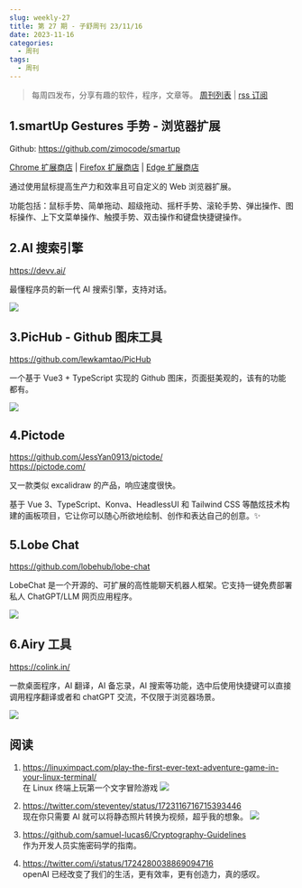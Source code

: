 ```yaml
---
slug: weekly-27
title: 第 27 期 - 子舒周刊 23/11/16
date: 2023-11-16
categories:
  - 周刊
tags:
  - 周刊
---
```


> 每周四发布，分享有趣的软件，程序，文章等。 [周刊列表](/categories/周刊/) | [rss 订阅](/categories/周刊/index.xml)


## 1.smartUp Gestures 手势 - 浏览器扩展

Github: https://github.com/zimocode/smartup

[Chrome 扩展商店](https://chrome.google.com/webstore/detail/bgjfekefhjemchdeigphccilhncnjldn) | [Firefox 扩展商店](https://addons.mozilla.org/firefox/addon/smartup/) | [Edge 扩展商店](https://microsoftedge.microsoft.com/addons/detail/smartup%E6%89%8B%E5%8A%BF/elponhbfjjjihgeijofonnflefhcbckp)

通过使用鼠标提高生产力和效率且可自定义的 Web 浏览器扩展。

功能包括：鼠标手势、简单拖动、超级拖动、摇杆手势、滚轮手势、弹出操作、图标操作、上下文菜单操作、触摸手势、双击操作和键盘快捷键操作。

## 2.AI 搜索引擎

https://devv.ai/

最懂程序员的新一代 AI 搜索引擎，支持对话。

![](https://imgurl.zishu.me/images/old/1699521676508.webp)

## 3.PicHub - Github 图床工具

https://github.com/lewkamtao/PicHub

一个基于 Vue3 + TypeScript 实现的 Github 图床，页面挺美观的，该有的功能都有。

![](https://imgurl.zishu.me/images/old/1699523207015_bmcvyv_.webp)

## 4.Pictode

https://github.com/JessYan0913/pictode/  
https://pictode.com/  

又一款类似 excalidraw 的产品，响应速度很快。

基于 Vue 3、TypeScript、Konva、HeadlessUI 和 Tailwind CSS 等酷炫技术构建的画板项目，它让你可以随心所欲地绘制、创作和表达自己的创意。✨

## 5.Lobe Chat

https://github.com/lobehub/lobe-chat

LobeChat 是一个开源的、可扩展的高性能聊天机器人框架。它支持一键免费部署私人 ChatGPT/LLM 网页应用程序。

![](https://imgurl.zishu.me/images/68747470733a2f2f67772e616c697061796f626a656374732e636f6d2f7a6f732f6b69746368656e2f524b6e57727266754d6c2f77656c636f6d652e77656270_hifxni_.webp)

## 6.Airy 工具

https://colink.in/

一款桌面程序，AI 翻译，AI 备忘录，AI 搜索等功能，选中后使用快捷键可以直接调用程序翻译或者和 chatGPT 交流，不仅限于浏览器场景。

![](https://imgurl.zishu.me/2023/149bcd4721e83c15f40ba3a574a42ddf_5w7bvz_.webp)

## 阅读

1. https://linuximpact.com/play-the-first-ever-text-adventure-game-in-your-linux-terminal/  
  在 Linux 终端上玩第一个文字冒险游戏
  ![](https://imgurl.zishu.me/images/old/collosal-cave-retro-1-1536x768_wmyj6p_.jpg)

2. https://twitter.com/steventey/status/1723116716715393446  
  现在你只需要 AI 就可以将静态照片转换为视频，超乎我的想象。
  ![](https://imgurl.zishu.me/2023/image_491x9n_.png)

3. https://github.com/samuel-lucas6/Cryptography-Guidelines  
  作为开发人员实施密码学的指南。

4. https://twitter.com/i/status/1724280038869094716  
   openAI 已经改变了我们的生活，更有效率，更有创造力，真的感叹。